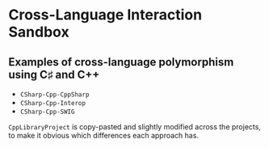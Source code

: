 # Cross-Language Interaction Sandbox

## Examples of cross-language polymorphism using C♯ and C++
* `CSharp-Cpp-CppSharp`
* `CSharp-Cpp-Interop`
* `CSharp-Cpp-SWIG`

`CppLibraryProject` is copy-pasted and slightly modified across the projects, to make it obvious which differences each approach has.

